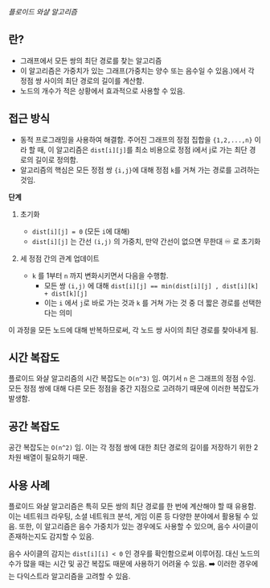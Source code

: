 _플로이드 와샬 알고리즘_

## 란?

* 그래프에서 모든 쌍의 최단 경로를 찾는 알고리즘
* 이 알고리즘은 가중치가 있는 그래프(가중치는 양수 또는 음수일 수 있음.)에서 각 정점 쌍 사이의 최단 경로의 길이를 계산함.
* 노드의 개수가 적은 상황에서 효과적으로 사용할 수 있음.


## 접근 방식

* 동적 프로그래밍을 사용하여 해결함. 주어진 그래프의 정점 집합을 `{1,2,...,n}` 이라 할 때, 이 알고리즘은 `dist[i][j]`를 최소 비용으로 정점 i에서 j로 가는 최단 경로의 길이로 정의함. 
* 알고리즘의 핵심은 모든 정점 쌍 `{i,j}`에 대해 정점 `k`를 거쳐 가는 경로를 고려하는 것임.

**단계**

1. 초기화
	* `dist[i][j] = 0` (모든 `i`에 대해)
	* `dist[i][j]` 는 간선 `(i,j)` 의 가중치, 만약 간선이 없으면 무한대 ♾️ 로 초기화

2. 세 정점 간의 관계 업데이트
	* `k` 를 1부터 `n` 까지 변화시키면서 다음을 수행함.
		* 모든 쌍 `(i,j)` 에 대해 `dist[i][j] == min(dist[i][j] , dist[i][k] + dist[k][j]`
		* 이는 `i` 에서 `j`로 바로 가는 것과 `k` 를 거쳐 가는 것 중 더 짧은 경로를 선택한다는 의미

이 과정을 모든 노드에 대해 반복하므로써, 각 노드 쌍 사이의 최단 경로를 찾아내게 됨.


## 시간 복잡도

플로이드 와샬 알고리즘의 시간 복잡도는 `O(n^3)` 임. 여기서 `n` 은 그래프의 정점 수임. 모든 정점 쌍에 대해 다른 모든 정점을 중간 지점으로 고려하기 때문에 이러한 복잡도가 발생함.


## 공간 복잡도

공간 복잡도는 `O(n^2)` 임. 이는 각 정점 쌍에 대한 최단 경로의 길이를 저장하기 위한 2차원 배열이 필요하기 때문.


## 사용 사례

플로이드 와샬 알고리즘은 특히 모든 쌍의 최단 경로를 한 번에 계산해야 할 때 유용함. 이는 네트워크 라우팅, 소셜 네트워크 분석, 게임 이론 등 다양한 분야에서 활용될 수 있음. 또한, 이 알고리즘은 음수 가중치가 있는 경우에도 사용할 수 있으며, 음수 사이클이 존재하는지도 감지할 수 있음.

음수 사이클의 감지는 `dist[i][i] < 0` 인 경우를 확인함으로써 이루어짐.
대신 노드의 수가 많을 때는 시간 및 공간 복잡도 때문에 사용하기 어려울 수 있음. ➡️ 이러한 경우에는 다익스트라 알고리즘을 고려할 수 있음.

